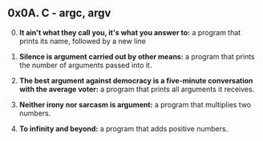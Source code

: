## 0x0A. C - argc, argv

0. **It ain't what they call you, it's what you answer to:**
   a program that prints its name, followed by a new line

1. **Silence is argument carried out by other means:**
   a program that prints the number of arguments passed into it.

2. **The best argument against democracy is a five-minute conversation with the average voter:**
   a program that prints all arguments it receives.

3. **Neither irony nor sarcasm is argument:**
   a program that multiplies two numbers.

4. **To infinity and beyond:**
   a program that adds positive numbers.


